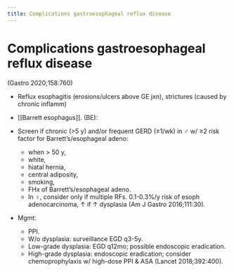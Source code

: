 ```yaml
---
title: Complications gastroesophageal reflux disease
---
```


# Complications gastroesophageal reflux disease

(Gastro 2020;158:760)

- Reflux esophagitis (erosions/ulcers above GE jxn), strictures (caused by chronic inflamm)
- [[Barrett esophagus]]. (BE):
- Screen if chronic (>5 y) and/or frequent GERD (≥1/wk) in ♂ w/ ≥2 risk factor for Barrett’s/esophageal adeno:

  - when > 50 y,
  - white,
  - hiatal hernia,
  - central adiposity,
  - smoking,
  - FHx of Barrett’s/esophageal adeno.
  - In ♀, consider only if multiple RFs. 0.1-0.3%/y risk of esoph adenocarcinoma, ↑ if ↑ dysplasia (Am J Gastro 2016;111:30).

- Mgmt:
  - PPI.
  - W/o dysplasia: surveillance EGD q3-5y.
  - Low-grade dysplasia: EGD q12mo; possible endoscopic eradication.
  - High-grade dysplasia: endoscopic eradication; consider chemoprophylaxis w/ high-dose PPI & ASA (Lancet 2018;392:400).
